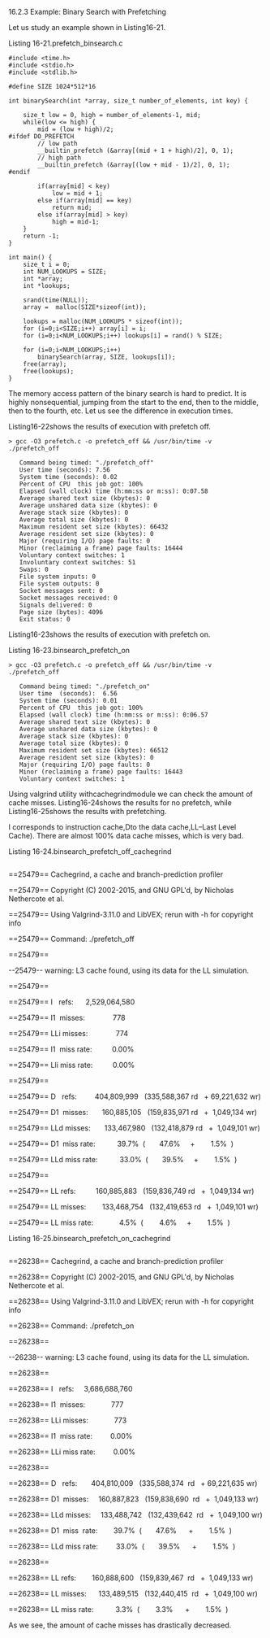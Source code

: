 16.2.3 Example: Binary Search with Prefetching

Let us study an example shown in Listing16-21.

Listing 16-21.prefetch\_binsearch.c

```
#include <time.h>
#include <stdio.h>
#include <stdlib.h>

#define SIZE 1024*512*16

int binarySearch(int *array, size_t number_of_elements, int key) {
    size_t low = 0, high = number_of_elements-1, mid;
    while(low <= high) {
        mid = (low + high)/2;
#ifdef DO_PREFETCH
        // low path
        __builtin_prefetch (&array[(mid + 1 + high)/2], 0, 1);
        // high path
        __builtin_prefetch (&array[(low + mid - 1)/2], 0, 1);
#endif

        if(array[mid] < key)
            low = mid + 1;
        else if(array[mid] == key)
            return mid;
        else if(array[mid] > key)
            high = mid-1;
    }
    return -1;
}

int main() {
    size_t i = 0;
    int NUM_LOOKUPS = SIZE;
    int *array;
    int *lookups;
    
    srand(time(NULL));
    array =  malloc(SIZE*sizeof(int));
    
    lookups = malloc(NUM_LOOKUPS * sizeof(int));
    for (i=0;i<SIZE;i++) array[i] = i;
    for (i=0;i<NUM_LOOKUPS;i++) lookups[i] = rand() % SIZE;
    
    for (i=0;i<NUM_LOOKUPS;i++)
        binarySearch(array, SIZE, lookups[i]);
    free(array);
    free(lookups);
}
```

The memory access pattern of the binary search is hard to predict. It is highly nonsequential, jumping from the start to the end, then to the middle, then to the fourth, etc. Let us see the difference in execution times.

Listing16-22shows the results of execution with prefetch off.

```
> gcc -O3 prefetch.c -o prefetch_off && /usr/bin/time -v ./prefetch_off
```

```
   Command being timed: "./prefetch_off"   
   User time (seconds): 7.56
   System time (seconds): 0.02
   Percent of CPU  this job got: 100%
   Elapsed (wall clock) time (h:mm:ss or m:ss): 0:07.58
   Average shared text size (kbytes): 0
   Average unshared data size (kbytes): 0
   Average stack size (kbytes): 0
   Average total size (kbytes): 0
   Maximum resident set size (kbytes): 66432
   Average resident set size (kbytes): 0
   Major (requiring I/O) page faults: 0
   Minor (reclaiming a frame) page faults: 16444
   Voluntary context switches: 1
   Involuntary context switches: 51
   Swaps: 0
   File system inputs: 0
   File system outputs: 0
   Socket messages sent: 0
   Socket messages received: 0
   Signals delivered: 0
   Page size (bytes): 4096
   Exit status: 0
```



Listing16-23shows the results of execution with prefetch on.

Listing 16-23.binsearch\_prefetch\_on

```
> gcc -O3 prefetch.c -o prefetch_off && /usr/bin/time -v ./prefetch_off
```

```
   Command being timed: "./prefetch_on"
   User time  (seconds):  6.56
   System time (seconds): 0.01
   Percent of CPU  this job got: 100%
   Elapsed (wall clock) time (h:mm:ss or m:ss): 0:06.57
   Average shared text size (kbytes): 0
   Average unshared data size (kbytes): 0
   Average stack size (kbytes): 0
   Average total size (kbytes): 0
   Maximum resident set size (kbytes): 66512
   Average resident set size (kbytes): 0
   Major (requiring I/O) page faults: 0
   Minor (reclaiming a frame) page faults: 16443
   Voluntary context switches: 1
```

Using valgrind utility withcachegrindmodule we can check the amount of cache misses. Listing16-24shows the results for no prefetch, while Listing16-25shows the results with prefetching.

I corresponds to instruction cache,Dto the data cache,LL–Last Level Cache\). There are almost 100% data cache misses, which is very bad.

Listing 16-24.binsearch\_prefetch\_off\_cachegrind

```

```

==25479== Cachegrind, a cache and branch-prediction profiler

==25479== Copyright \(C\) 2002-2015, and GNU GPL'd, by Nicholas Nethercote et al.

==25479== Using Valgrind-3.11.0 and LibVEX; rerun with -h for copyright info

==25479== Command: ./prefetch\_off

==25479==

--25479-- warning: L3 cache found, using its data for the LL simulation.

==25479==

==25479== I   refs:      2,529,064,580

==25479== I1  misses:              778

==25479== LLi misses:              774

==25479== I1  miss rate:          0.00%

==25479== Lli miss rate:          0.00%

==25479==

==25479== D   refs:         404,809,999   \(335,588,367 rd   + 69,221,632 wr\)

==25479== D1  misses:       160,885,105   \(159,835,971 rd   +  1,049,134 wr\)

==25479== LLd misses:       133,467,980   \(132,418,879 rd   +  1,049,101 wr\)

==25479== D1  miss rate:           39.7%  \(       47.6%     +        1.5%  \)

==25479== LLd miss rate:           33.0%  \(       39.5%     +        1.5%  \)

==25479==

==25479== LL refs:          160,885,883   \(159,836,749 rd   +  1,049,134 wr\)

==25479== LL misses:        133,468,754   \(132,419,653 rd   +  1,049,101 wr\)

==25479== LL miss rate:             4.5%  \(        4.6%     +        1.5%  \)

Listing 16-25.binsearch\_prefetch\_on\_cachegrind

```

```

==26238== Cachegrind, a cache and branch-prediction profiler

==26238== Copyright \(C\) 2002-2015, and GNU GPL'd, by Nicholas Nethercote et al.

==26238== Using Valgrind-3.11.0 and LibVEX; rerun with -h for copyright info

==26238== Command: ./prefetch\_on

==26238==

--26238-- warning: L3 cache found, using its data for the LL simulation.

==26238==

==26238== I   refs:     3,686,688,760

==26238== I1  misses:             777

==26238== LLi misses:             773

==26238== I1  miss rate:         0.00%

==26238== LLi miss rate:         0.00%

==26238==

==26238== D   refs:       404,810,009   \(335,588,374  rd   + 69,221,635 wr\)

==26238== D1  misses:     160,887,823   \(159,838,690  rd   +  1,049,133 wr\)

==26238== LLd misses:     133,488,742   \(132,439,642  rd   +  1,049,100 wr\)

==26238== D1  miss  rate:        39.7%  \(       47.6%      +        1.5%  \)

==26238== LLd miss rate:         33.0%  \(       39.5%      +        1.5%  \)

==26238==

==26238== LL refs:        160,888,600   \(159,839,467  rd   +  1,049,133 wr\)

==26238== LL misses:      133,489,515   \(132,440,415  rd   +  1,049,100 wr\)

==26238== LL miss rate:           3.3%  \(        3.3%      +        1.5%  \)



As we see, the amount of cache misses has drastically decreased.





